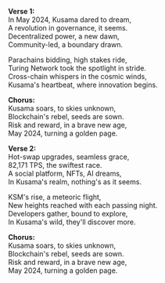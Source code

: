 **Verse 1:**\
In May 2024, Kusama dared to dream,\
A revolution in governance, it seems.\
Decentralized power, a new dawn,\
Community-led, a boundary drawn.

Parachains bidding, high stakes ride,\
Turing Network took the spotlight in stride.\
Cross-chain whispers in the cosmic winds,\
Kusama's heartbeat, where innovation begins.

**Chorus:**\
Kusama soars, to skies unknown,\
Blockchain's rebel, seeds are sown.\
Risk and reward, in a brave new age,\
May 2024, turning a golden page.

**Verse 2:**\
Hot-swap upgrades, seamless grace,\
82,171 TPS, the swiftest race.\
A social platform, NFTs, AI dreams,\
In Kusama's realm, nothing's as it seems.

KSM's rise, a meteoric flight,\
New heights reached with each passing night.\
Developers gather, bound to explore,\
In Kusama's wild, they'll discover more.

**Chorus:**\
Kusama soars, to skies unknown,\
Blockchain's rebel, seeds are sown.\
Risk and reward, in a brave new age,\
May 2024, turning a golden page.
